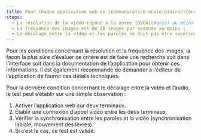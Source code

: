 ```yaml
---
title: Pour chaque application web de [communication orale bidirectionnelle](#application-web-de-communication-orale-bidirectionnelle) qui dispose d’une vidéo en temps réel, les conditions suivantes sont-elles respectées ?
steps:
  - La résolution de la vidéo répond à la norme [QVGA](#qvga) au moins ;
  - La fréquence des images est de 20 images par seconde au moins ;
  - Le décalage entre la vidéo et les paroles ne doit pas être supérieur à 100 ms.
---
```


Pour les conditions concernant la résolution et la fréquence des images, la façon la plus sûre d’évaluer ce critère est de faire une recherche soit dans l’interface soit dans la documentation de l’application pour obtenir ces informations. Il est également recommandé de demander à l’éditeur de l’application de fournir ces détails techniques.

Pour la dernière condition concernant le décalage entre la vidéo et l’audio, le test peut s’établir sur une simple observation :
1. Activer l’application web sur deux terminaux.
2. Établir une connexion d’appel vidéo entre les deux terminaux.
3. Vérifier la synchronisation entre les paroles et la vidéo (synchronisation labiale, mouvement des lèvres).
4. Si c’est le cas, ce test est validé.